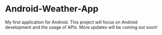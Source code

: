 # Android-Weather-App
My first application for Android. This project will focus on Android development and the usage of APIs. More updates will be coming out soon!
